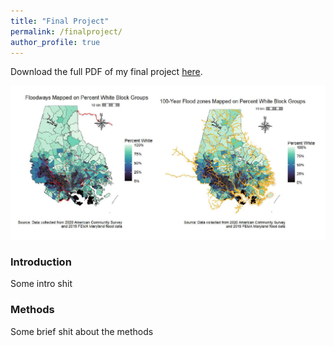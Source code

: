 ```yaml
---
title: "Final Project"
permalink: /finalproject/
author_profile: true
---
```


Download the full PDF of my final project [here](/files/final_assessment_submit.pdf). 

![alt text: BIPOC Baltimore](/files/final_bipoc.png)

### Introduction
Some intro shit

### Methods
Some brief shit about the methods
